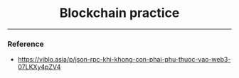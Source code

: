 <h1 align="center">
    Blockchain practice
</h1>

---

### Reference

- https://viblo.asia/p/json-rpc-khi-khong-con-phai-phu-thuoc-vao-web3-07LKXy4pZV4
